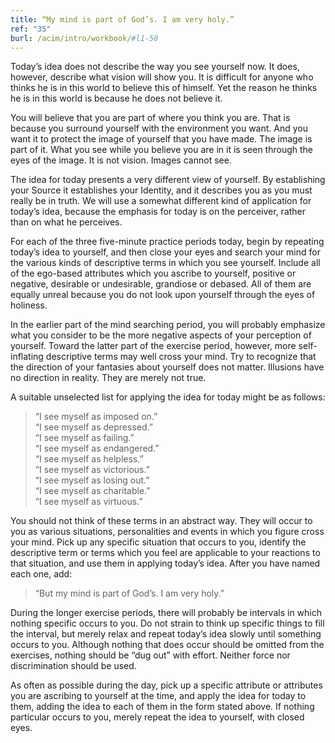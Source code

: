 ```yaml
---
title: “My mind is part of God’s. I am very holy.”
ref: "35"
burl: /acim/intro/workbook/#l1-50
---
```


Today’s idea does not describe the way you see yourself now. It does,
however, describe what vision will show you. It is difficult for anyone
who thinks he is in this world to believe this of himself. Yet the
reason he thinks he is in this world is because he does not believe it.

You will believe that you are part of where you think you are. That is
because you surround yourself with the environment you want. And you
want it to protect the image of yourself that you have made. The image is
part of it. What you see while you believe you are in it is seen through
the eyes of the image. It is not vision. Images cannot see.

The idea for today presents a very different view of yourself. By
establishing your Source it establishes your Identity, and it describes
you as you must really be in truth. We will use a somewhat different
kind of application for today’s idea, because the emphasis for today is
on the perceiver, rather than on what he perceives.

For each of the three five-minute practice periods today, begin by
repeating today’s idea to yourself, and then close your eyes and search
your mind for the various kinds of descriptive terms in which you see
yourself. Include all of the ego-based attributes which you ascribe to
yourself, positive or negative, desirable or undesirable, grandiose or
debased. All of them are equally unreal because you do not look upon
yourself through the eyes of holiness.

In the earlier part of the mind searching period, you will probably
emphasize what you consider to be the more negative aspects of your
perception of yourself. Toward the latter part of the exercise period,
however, more self-inflating descriptive terms may well cross your mind.
Try to recognize that the direction of your fantasies about yourself
does not matter. Illusions have no direction in reality. They are merely
not true.

A suitable unselected list for applying the idea for today might be as
follows:

> “I see myself as imposed on.”<br/>
> “I see myself as depressed.”<br/>
> “I see myself as failing.”<br/>
> “I see myself as endangered.”<br/>
> “I see myself as helpless.”<br/>
> “I see myself as victorious.”<br/>
> “I see myself as losing out.”<br/>
> “I see myself as charitable.”<br/>
> “I see myself as virtuous.”

You should not think of these terms in an abstract way. They will occur
to you as various situations, personalities and events in which you
figure cross your mind. Pick up any specific situation that occurs to
you, identify the descriptive term or terms which you feel are
applicable to your reactions to that situation, and use them in applying
today’s idea. After you have named each one, add:

> “But my mind is part of God’s. I am very holy.”

During the longer exercise periods, there will probably be intervals in
which nothing specific occurs to you. Do not strain to think up specific
things to fill the interval, but merely relax and repeat today’s idea
slowly until something occurs to you. Although nothing that does occur
should be omitted from the exercises, nothing should be “dug out” with
effort. Neither force nor discrimination should be used.

As often as possible during the day, pick up a specific attribute or
attributes you are ascribing to yourself at the time, and apply the idea
for today to them, adding the idea to each of them in the form stated
above. If nothing particular occurs to you, merely repeat the idea to
yourself, with closed eyes.

